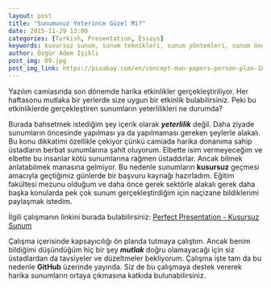 ```yaml
---
layout: post
title: "Sunumunuz Yeterince Güzel Mi?"
date: 2015-11-29 13:00
categories: [Turkish, Presentation, Essays]
keywords: kusursuz sunum, sunum teknikleri, sunum yöntemleri, sunum önerileri
author: Özgür Adem Işıklı
post_img: 09.jpg
post_img_link: https://pixabay.com/en/concept-man-papers-person-plan-1868728
---
```


Yazılım camiasında son dönemde harika etkinlikler gerçekleştiriliyor. Her haftasonu mutlaka bir yerlerde size uygun bir etkinlik bulabilirsiniz. Peki bu etkinliklerde gerçekleştiren sunumların yeterlilikleri ne durumda?

Burada bahsetmek istediğim şey içerik olarak **_yeterlilik_** değil. Daha ziyade sunumların öncesinde yapılması ya da yapılmaması gereken şeylerle alakalı. Bu konu dikkatimi özellikle çekiyor çünkü camiada harika donanıma sahip üstadların berbat sunumlarına şahit oluyorum. Elbette isim vermeyeceğim ve elbette bu insanlar kötü sunumlarına rağmen üstaddırlar. Ancak bilmek anlatabilmek manasına gelmiyor. Bu nedenle sunumların **kusursuz** geçmesi amacıyla geçtiğimiz günlerde bir başvuru kaynağı hazırladım. Eğitim fakültesi mezunu olduğum ve daha önce gerek sektörle alakalı gerek daha başka konularda pek çok sunum gerçekleştirdiğim için naçizane bildiklerimi paylaşmak istedim.

İlgili çalışmanın linkini burada bulabilirsiniz: [Perfect Presentation - Kusursuz Sunum](http://github.com/ozziest/perfect-presentation)

Çalışma içerisinde kapsayıcılığı ön planda tutmaya çalıştım. Ancak benim bildiğimi düşündüğüm hiç bir şey **_mutlak_** doğru olamayacağı için siz üstadlardan da tavsiyeler ve düzeltmeler bekliyorum. Çalışma işte tam da bu nedenle **GitHub** üzerinde yayında. Siz de bu çalışmaya destek vererek harika sunumların ortaya çıkmasına katkıda bulunabilirsiniz.
